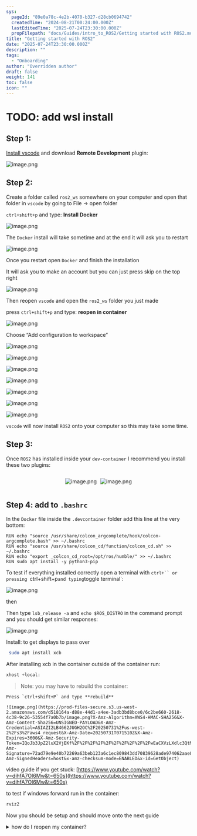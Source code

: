 ```yaml
---
sys:
  pageId: "89e0a78c-4e2b-4070-b327-d28cb0694742"
  createdTime: "2024-08-21T00:24:00.000Z"
  lastEditedTime: "2025-07-24T23:30:00.000Z"
  propFilepath: "docs/Guides/intro_to_ROS2/Getting started with ROS2.md"
title: "Getting started with ROS2"
date: "2025-07-24T23:30:00.000Z"
description: ""
tags:
  - "Onboarding"
author: "Overridden author"
draft: false
weight: 141
toc: false
icon: ""
---
```


# TODO: add wsl install

## Step 1:

[Install vscode](https://code.visualstudio.com/download) and download **Remote Development** plugin:

![image.png](https://prod-files-secure.s3.us-west-2.amazonaws.com/d518164a-d88e-44d1-a4ee-3adb3bd8bce0/efb52993-1881-4a40-b95e-6f020334f022/image.png?X-Amz-Algorithm=AWS4-HMAC-SHA256&X-Amz-Content-Sha256=UNSIGNED-PAYLOAD&X-Amz-Credential=ASIAZI2LB466XPAEJ546%2F20250731%2Fus-west-2%2Fs3%2Faws4_request&X-Amz-Date=20250731T071506Z&X-Amz-Expires=3600&X-Amz-Security-Token=IQoJb3JpZ2luX2VjEKf%2F%2F%2F%2F%2F%2F%2F%2F%2F%2FwEaCXVzLXdlc3QtMiJIMEYCIQD4PLEiDFF7V0Tsuj2Cr1R1YFMLTPWV9pNWLjTT59AdvwIhANCUDJqvM2301IzbXSlfPw4pQuWli8w2%2B%2F9PFOjzLNrJKogECND%2F%2F%2F%2F%2F%2F%2F%2F%2F%2FwEQABoMNjM3NDIzMTgzODA1IgyFnUAOq4SjjZfnINQq3AMobMPUR0Q5yxnRPTG5UM423HjZxF0tkGx35WEDfvLhVKIPdJeTjqnL0wH%2FU0%2F3%2FMQyGIKOnrnt%2BGs9YL4ZnawS8XCnZLroEKJjn%2Bf1yBHc%2FiPqtOrRITVBHT5gjBdLAjKDUOUAdlr4xk8GTzCRjPXt9KawIR%2BGQxikAkakKKS6aM2oWMlfv40ILD1ARqEjwVPo7Wo7nwwIrxq5mbcf3c6CKfb%2BBnKrjyZ4UfD6%2B2Xg0X4ici96gcTB6y5sZbaRf98ra%2FvBa%2Fh%2BHqxPnOY4twTj6dNFkKpffsBKaKtzxZQlL2FsS6t%2BA4DqNrYz4Sxa7feW1qRfD5OuVdWyEkUzgrqT8AB1hwm6jTZl7myjZAPCFxN4oPDdsCJhHWbi%2B%2FQEQBLKbzUuwp2gnO5h%2FszcA3fGCA5YhlB9qxUhT%2FCpy3vaK4ZXtZFZwYWf4fntmYepIqdxeo4V1%2BsTsFmfLgCxmNxDa2W40UVVuwmGrvZYLEb5%2F25UwMIUF6O4kbNg82y0fRNqzLXg1%2BHFJsc0i%2B2Dv3uARxiiXLQRS0lVsSXPPrK8a17nF3fm7YRD3aGxrve37ra2l0XiLaOkU6Z7vBt7NQl%2Bgi9iDWH%2BXas6htViuliffYgrzkba%2B7xjSFGP%2BDCimazEBjqkAZxW4riywdso7tr37mZDFDdB5Mg2tGxGV%2FE9CDVn4NAt0tPhaLC3ostpu7MLVt4P6QM3F5JnKWIY1QpCJGkt%2FguRYFRSwhKn6A6wRfZz%2F4mtTeqZ1F7L0ROYTdkPudRDfVCJwtrgSgXEN2s7hmEcFpTH5BWC6X1bkVpFy%2FqJaa7wC2NHC1yq8vJUS0C5SIxOxhYg1oVBlN82V2nM0qD8JU%2FeFpO1&X-Amz-Signature=eec52e1b6fa6dc144c9d22a37af2ce9353e2fb1df89bde8299fa9b1531daf042&X-Amz-SignedHeaders=host&x-amz-checksum-mode=ENABLED&x-id=GetObject)

## Step 2:

Create a folder called `ros2_ws` somewhere on your computer and open that folder in `vscode` by going to File → open folder 

`ctrl+shift+p` and type: **Install Docker**

![image.png](https://prod-files-secure.s3.us-west-2.amazonaws.com/d518164a-d88e-44d1-a4ee-3adb3bd8bce0/2269dc0e-1cd5-47ff-bceb-c04ad9b2eab0/image.png?X-Amz-Algorithm=AWS4-HMAC-SHA256&X-Amz-Content-Sha256=UNSIGNED-PAYLOAD&X-Amz-Credential=ASIAZI2LB466XPAEJ546%2F20250731%2Fus-west-2%2Fs3%2Faws4_request&X-Amz-Date=20250731T071506Z&X-Amz-Expires=3600&X-Amz-Security-Token=IQoJb3JpZ2luX2VjEKf%2F%2F%2F%2F%2F%2F%2F%2F%2F%2FwEaCXVzLXdlc3QtMiJIMEYCIQD4PLEiDFF7V0Tsuj2Cr1R1YFMLTPWV9pNWLjTT59AdvwIhANCUDJqvM2301IzbXSlfPw4pQuWli8w2%2B%2F9PFOjzLNrJKogECND%2F%2F%2F%2F%2F%2F%2F%2F%2F%2FwEQABoMNjM3NDIzMTgzODA1IgyFnUAOq4SjjZfnINQq3AMobMPUR0Q5yxnRPTG5UM423HjZxF0tkGx35WEDfvLhVKIPdJeTjqnL0wH%2FU0%2F3%2FMQyGIKOnrnt%2BGs9YL4ZnawS8XCnZLroEKJjn%2Bf1yBHc%2FiPqtOrRITVBHT5gjBdLAjKDUOUAdlr4xk8GTzCRjPXt9KawIR%2BGQxikAkakKKS6aM2oWMlfv40ILD1ARqEjwVPo7Wo7nwwIrxq5mbcf3c6CKfb%2BBnKrjyZ4UfD6%2B2Xg0X4ici96gcTB6y5sZbaRf98ra%2FvBa%2Fh%2BHqxPnOY4twTj6dNFkKpffsBKaKtzxZQlL2FsS6t%2BA4DqNrYz4Sxa7feW1qRfD5OuVdWyEkUzgrqT8AB1hwm6jTZl7myjZAPCFxN4oPDdsCJhHWbi%2B%2FQEQBLKbzUuwp2gnO5h%2FszcA3fGCA5YhlB9qxUhT%2FCpy3vaK4ZXtZFZwYWf4fntmYepIqdxeo4V1%2BsTsFmfLgCxmNxDa2W40UVVuwmGrvZYLEb5%2F25UwMIUF6O4kbNg82y0fRNqzLXg1%2BHFJsc0i%2B2Dv3uARxiiXLQRS0lVsSXPPrK8a17nF3fm7YRD3aGxrve37ra2l0XiLaOkU6Z7vBt7NQl%2Bgi9iDWH%2BXas6htViuliffYgrzkba%2B7xjSFGP%2BDCimazEBjqkAZxW4riywdso7tr37mZDFDdB5Mg2tGxGV%2FE9CDVn4NAt0tPhaLC3ostpu7MLVt4P6QM3F5JnKWIY1QpCJGkt%2FguRYFRSwhKn6A6wRfZz%2F4mtTeqZ1F7L0ROYTdkPudRDfVCJwtrgSgXEN2s7hmEcFpTH5BWC6X1bkVpFy%2FqJaa7wC2NHC1yq8vJUS0C5SIxOxhYg1oVBlN82V2nM0qD8JU%2FeFpO1&X-Amz-Signature=0d50c36f2313e1ffdc48d870d1736a15b71110f57e05ea12c194862f2d40ad2c&X-Amz-SignedHeaders=host&x-amz-checksum-mode=ENABLED&x-id=GetObject)

The `Docker` install will take sometime and at the end it will ask you to restart

![image.png](https://prod-files-secure.s3.us-west-2.amazonaws.com/d518164a-d88e-44d1-a4ee-3adb3bd8bce0/ed233f78-be33-4b1f-b89c-9c346c0e961e/image.png?X-Amz-Algorithm=AWS4-HMAC-SHA256&X-Amz-Content-Sha256=UNSIGNED-PAYLOAD&X-Amz-Credential=ASIAZI2LB466XPAEJ546%2F20250731%2Fus-west-2%2Fs3%2Faws4_request&X-Amz-Date=20250731T071506Z&X-Amz-Expires=3600&X-Amz-Security-Token=IQoJb3JpZ2luX2VjEKf%2F%2F%2F%2F%2F%2F%2F%2F%2F%2FwEaCXVzLXdlc3QtMiJIMEYCIQD4PLEiDFF7V0Tsuj2Cr1R1YFMLTPWV9pNWLjTT59AdvwIhANCUDJqvM2301IzbXSlfPw4pQuWli8w2%2B%2F9PFOjzLNrJKogECND%2F%2F%2F%2F%2F%2F%2F%2F%2F%2FwEQABoMNjM3NDIzMTgzODA1IgyFnUAOq4SjjZfnINQq3AMobMPUR0Q5yxnRPTG5UM423HjZxF0tkGx35WEDfvLhVKIPdJeTjqnL0wH%2FU0%2F3%2FMQyGIKOnrnt%2BGs9YL4ZnawS8XCnZLroEKJjn%2Bf1yBHc%2FiPqtOrRITVBHT5gjBdLAjKDUOUAdlr4xk8GTzCRjPXt9KawIR%2BGQxikAkakKKS6aM2oWMlfv40ILD1ARqEjwVPo7Wo7nwwIrxq5mbcf3c6CKfb%2BBnKrjyZ4UfD6%2B2Xg0X4ici96gcTB6y5sZbaRf98ra%2FvBa%2Fh%2BHqxPnOY4twTj6dNFkKpffsBKaKtzxZQlL2FsS6t%2BA4DqNrYz4Sxa7feW1qRfD5OuVdWyEkUzgrqT8AB1hwm6jTZl7myjZAPCFxN4oPDdsCJhHWbi%2B%2FQEQBLKbzUuwp2gnO5h%2FszcA3fGCA5YhlB9qxUhT%2FCpy3vaK4ZXtZFZwYWf4fntmYepIqdxeo4V1%2BsTsFmfLgCxmNxDa2W40UVVuwmGrvZYLEb5%2F25UwMIUF6O4kbNg82y0fRNqzLXg1%2BHFJsc0i%2B2Dv3uARxiiXLQRS0lVsSXPPrK8a17nF3fm7YRD3aGxrve37ra2l0XiLaOkU6Z7vBt7NQl%2Bgi9iDWH%2BXas6htViuliffYgrzkba%2B7xjSFGP%2BDCimazEBjqkAZxW4riywdso7tr37mZDFDdB5Mg2tGxGV%2FE9CDVn4NAt0tPhaLC3ostpu7MLVt4P6QM3F5JnKWIY1QpCJGkt%2FguRYFRSwhKn6A6wRfZz%2F4mtTeqZ1F7L0ROYTdkPudRDfVCJwtrgSgXEN2s7hmEcFpTH5BWC6X1bkVpFy%2FqJaa7wC2NHC1yq8vJUS0C5SIxOxhYg1oVBlN82V2nM0qD8JU%2FeFpO1&X-Amz-Signature=fda4a8514f5d48c302797f1736116fd3361dd9e19431926c1ce31222f2bb8072&X-Amz-SignedHeaders=host&x-amz-checksum-mode=ENABLED&x-id=GetObject)

Once you restart open `Docker` and finish the installation

It will ask you to make an account but you can just press skip on the top right

![image.png](https://prod-files-secure.s3.us-west-2.amazonaws.com/d518164a-d88e-44d1-a4ee-3adb3bd8bce0/21010ad9-1659-4fd9-9f59-9932a09b2a3d/image.png?X-Amz-Algorithm=AWS4-HMAC-SHA256&X-Amz-Content-Sha256=UNSIGNED-PAYLOAD&X-Amz-Credential=ASIAZI2LB466XPAEJ546%2F20250731%2Fus-west-2%2Fs3%2Faws4_request&X-Amz-Date=20250731T071506Z&X-Amz-Expires=3600&X-Amz-Security-Token=IQoJb3JpZ2luX2VjEKf%2F%2F%2F%2F%2F%2F%2F%2F%2F%2FwEaCXVzLXdlc3QtMiJIMEYCIQD4PLEiDFF7V0Tsuj2Cr1R1YFMLTPWV9pNWLjTT59AdvwIhANCUDJqvM2301IzbXSlfPw4pQuWli8w2%2B%2F9PFOjzLNrJKogECND%2F%2F%2F%2F%2F%2F%2F%2F%2F%2FwEQABoMNjM3NDIzMTgzODA1IgyFnUAOq4SjjZfnINQq3AMobMPUR0Q5yxnRPTG5UM423HjZxF0tkGx35WEDfvLhVKIPdJeTjqnL0wH%2FU0%2F3%2FMQyGIKOnrnt%2BGs9YL4ZnawS8XCnZLroEKJjn%2Bf1yBHc%2FiPqtOrRITVBHT5gjBdLAjKDUOUAdlr4xk8GTzCRjPXt9KawIR%2BGQxikAkakKKS6aM2oWMlfv40ILD1ARqEjwVPo7Wo7nwwIrxq5mbcf3c6CKfb%2BBnKrjyZ4UfD6%2B2Xg0X4ici96gcTB6y5sZbaRf98ra%2FvBa%2Fh%2BHqxPnOY4twTj6dNFkKpffsBKaKtzxZQlL2FsS6t%2BA4DqNrYz4Sxa7feW1qRfD5OuVdWyEkUzgrqT8AB1hwm6jTZl7myjZAPCFxN4oPDdsCJhHWbi%2B%2FQEQBLKbzUuwp2gnO5h%2FszcA3fGCA5YhlB9qxUhT%2FCpy3vaK4ZXtZFZwYWf4fntmYepIqdxeo4V1%2BsTsFmfLgCxmNxDa2W40UVVuwmGrvZYLEb5%2F25UwMIUF6O4kbNg82y0fRNqzLXg1%2BHFJsc0i%2B2Dv3uARxiiXLQRS0lVsSXPPrK8a17nF3fm7YRD3aGxrve37ra2l0XiLaOkU6Z7vBt7NQl%2Bgi9iDWH%2BXas6htViuliffYgrzkba%2B7xjSFGP%2BDCimazEBjqkAZxW4riywdso7tr37mZDFDdB5Mg2tGxGV%2FE9CDVn4NAt0tPhaLC3ostpu7MLVt4P6QM3F5JnKWIY1QpCJGkt%2FguRYFRSwhKn6A6wRfZz%2F4mtTeqZ1F7L0ROYTdkPudRDfVCJwtrgSgXEN2s7hmEcFpTH5BWC6X1bkVpFy%2FqJaa7wC2NHC1yq8vJUS0C5SIxOxhYg1oVBlN82V2nM0qD8JU%2FeFpO1&X-Amz-Signature=f79533b3f7702a26e165dc61479234a0c6a88455a8414f249cc74f40a82678eb&X-Amz-SignedHeaders=host&x-amz-checksum-mode=ENABLED&x-id=GetObject)

Then reopen `vscode` and open the `ros2_ws` folder you just made

press `ctrl+shift+p` and type: **reopen in container**

![image.png](https://prod-files-secure.s3.us-west-2.amazonaws.com/d518164a-d88e-44d1-a4ee-3adb3bd8bce0/4e93b8c2-41ad-488c-8095-c74205196118/image.png?X-Amz-Algorithm=AWS4-HMAC-SHA256&X-Amz-Content-Sha256=UNSIGNED-PAYLOAD&X-Amz-Credential=ASIAZI2LB466XPAEJ546%2F20250731%2Fus-west-2%2Fs3%2Faws4_request&X-Amz-Date=20250731T071506Z&X-Amz-Expires=3600&X-Amz-Security-Token=IQoJb3JpZ2luX2VjEKf%2F%2F%2F%2F%2F%2F%2F%2F%2F%2FwEaCXVzLXdlc3QtMiJIMEYCIQD4PLEiDFF7V0Tsuj2Cr1R1YFMLTPWV9pNWLjTT59AdvwIhANCUDJqvM2301IzbXSlfPw4pQuWli8w2%2B%2F9PFOjzLNrJKogECND%2F%2F%2F%2F%2F%2F%2F%2F%2F%2FwEQABoMNjM3NDIzMTgzODA1IgyFnUAOq4SjjZfnINQq3AMobMPUR0Q5yxnRPTG5UM423HjZxF0tkGx35WEDfvLhVKIPdJeTjqnL0wH%2FU0%2F3%2FMQyGIKOnrnt%2BGs9YL4ZnawS8XCnZLroEKJjn%2Bf1yBHc%2FiPqtOrRITVBHT5gjBdLAjKDUOUAdlr4xk8GTzCRjPXt9KawIR%2BGQxikAkakKKS6aM2oWMlfv40ILD1ARqEjwVPo7Wo7nwwIrxq5mbcf3c6CKfb%2BBnKrjyZ4UfD6%2B2Xg0X4ici96gcTB6y5sZbaRf98ra%2FvBa%2Fh%2BHqxPnOY4twTj6dNFkKpffsBKaKtzxZQlL2FsS6t%2BA4DqNrYz4Sxa7feW1qRfD5OuVdWyEkUzgrqT8AB1hwm6jTZl7myjZAPCFxN4oPDdsCJhHWbi%2B%2FQEQBLKbzUuwp2gnO5h%2FszcA3fGCA5YhlB9qxUhT%2FCpy3vaK4ZXtZFZwYWf4fntmYepIqdxeo4V1%2BsTsFmfLgCxmNxDa2W40UVVuwmGrvZYLEb5%2F25UwMIUF6O4kbNg82y0fRNqzLXg1%2BHFJsc0i%2B2Dv3uARxiiXLQRS0lVsSXPPrK8a17nF3fm7YRD3aGxrve37ra2l0XiLaOkU6Z7vBt7NQl%2Bgi9iDWH%2BXas6htViuliffYgrzkba%2B7xjSFGP%2BDCimazEBjqkAZxW4riywdso7tr37mZDFDdB5Mg2tGxGV%2FE9CDVn4NAt0tPhaLC3ostpu7MLVt4P6QM3F5JnKWIY1QpCJGkt%2FguRYFRSwhKn6A6wRfZz%2F4mtTeqZ1F7L0ROYTdkPudRDfVCJwtrgSgXEN2s7hmEcFpTH5BWC6X1bkVpFy%2FqJaa7wC2NHC1yq8vJUS0C5SIxOxhYg1oVBlN82V2nM0qD8JU%2FeFpO1&X-Amz-Signature=9bab3524fb78989d802da88e3e0da5541f732846fab6a6ab78dc3a7ec0ce086f&X-Amz-SignedHeaders=host&x-amz-checksum-mode=ENABLED&x-id=GetObject)

Choose “Add configuration to workspace”

![image.png](https://prod-files-secure.s3.us-west-2.amazonaws.com/d518164a-d88e-44d1-a4ee-3adb3bd8bce0/9560b282-5060-4989-ba37-97e7b2c22476/image.png?X-Amz-Algorithm=AWS4-HMAC-SHA256&X-Amz-Content-Sha256=UNSIGNED-PAYLOAD&X-Amz-Credential=ASIAZI2LB466XPAEJ546%2F20250731%2Fus-west-2%2Fs3%2Faws4_request&X-Amz-Date=20250731T071506Z&X-Amz-Expires=3600&X-Amz-Security-Token=IQoJb3JpZ2luX2VjEKf%2F%2F%2F%2F%2F%2F%2F%2F%2F%2FwEaCXVzLXdlc3QtMiJIMEYCIQD4PLEiDFF7V0Tsuj2Cr1R1YFMLTPWV9pNWLjTT59AdvwIhANCUDJqvM2301IzbXSlfPw4pQuWli8w2%2B%2F9PFOjzLNrJKogECND%2F%2F%2F%2F%2F%2F%2F%2F%2F%2FwEQABoMNjM3NDIzMTgzODA1IgyFnUAOq4SjjZfnINQq3AMobMPUR0Q5yxnRPTG5UM423HjZxF0tkGx35WEDfvLhVKIPdJeTjqnL0wH%2FU0%2F3%2FMQyGIKOnrnt%2BGs9YL4ZnawS8XCnZLroEKJjn%2Bf1yBHc%2FiPqtOrRITVBHT5gjBdLAjKDUOUAdlr4xk8GTzCRjPXt9KawIR%2BGQxikAkakKKS6aM2oWMlfv40ILD1ARqEjwVPo7Wo7nwwIrxq5mbcf3c6CKfb%2BBnKrjyZ4UfD6%2B2Xg0X4ici96gcTB6y5sZbaRf98ra%2FvBa%2Fh%2BHqxPnOY4twTj6dNFkKpffsBKaKtzxZQlL2FsS6t%2BA4DqNrYz4Sxa7feW1qRfD5OuVdWyEkUzgrqT8AB1hwm6jTZl7myjZAPCFxN4oPDdsCJhHWbi%2B%2FQEQBLKbzUuwp2gnO5h%2FszcA3fGCA5YhlB9qxUhT%2FCpy3vaK4ZXtZFZwYWf4fntmYepIqdxeo4V1%2BsTsFmfLgCxmNxDa2W40UVVuwmGrvZYLEb5%2F25UwMIUF6O4kbNg82y0fRNqzLXg1%2BHFJsc0i%2B2Dv3uARxiiXLQRS0lVsSXPPrK8a17nF3fm7YRD3aGxrve37ra2l0XiLaOkU6Z7vBt7NQl%2Bgi9iDWH%2BXas6htViuliffYgrzkba%2B7xjSFGP%2BDCimazEBjqkAZxW4riywdso7tr37mZDFDdB5Mg2tGxGV%2FE9CDVn4NAt0tPhaLC3ostpu7MLVt4P6QM3F5JnKWIY1QpCJGkt%2FguRYFRSwhKn6A6wRfZz%2F4mtTeqZ1F7L0ROYTdkPudRDfVCJwtrgSgXEN2s7hmEcFpTH5BWC6X1bkVpFy%2FqJaa7wC2NHC1yq8vJUS0C5SIxOxhYg1oVBlN82V2nM0qD8JU%2FeFpO1&X-Amz-Signature=330d5df6f519bf86a254595d2ed68d1d5ce4d6db79eeb053de95c90b3a5b1746&X-Amz-SignedHeaders=host&x-amz-checksum-mode=ENABLED&x-id=GetObject)

![image.png](https://prod-files-secure.s3.us-west-2.amazonaws.com/d518164a-d88e-44d1-a4ee-3adb3bd8bce0/2ee63f81-886b-48e8-a553-dc6e5eac99e4/image.png?X-Amz-Algorithm=AWS4-HMAC-SHA256&X-Amz-Content-Sha256=UNSIGNED-PAYLOAD&X-Amz-Credential=ASIAZI2LB466XPAEJ546%2F20250731%2Fus-west-2%2Fs3%2Faws4_request&X-Amz-Date=20250731T071506Z&X-Amz-Expires=3600&X-Amz-Security-Token=IQoJb3JpZ2luX2VjEKf%2F%2F%2F%2F%2F%2F%2F%2F%2F%2FwEaCXVzLXdlc3QtMiJIMEYCIQD4PLEiDFF7V0Tsuj2Cr1R1YFMLTPWV9pNWLjTT59AdvwIhANCUDJqvM2301IzbXSlfPw4pQuWli8w2%2B%2F9PFOjzLNrJKogECND%2F%2F%2F%2F%2F%2F%2F%2F%2F%2FwEQABoMNjM3NDIzMTgzODA1IgyFnUAOq4SjjZfnINQq3AMobMPUR0Q5yxnRPTG5UM423HjZxF0tkGx35WEDfvLhVKIPdJeTjqnL0wH%2FU0%2F3%2FMQyGIKOnrnt%2BGs9YL4ZnawS8XCnZLroEKJjn%2Bf1yBHc%2FiPqtOrRITVBHT5gjBdLAjKDUOUAdlr4xk8GTzCRjPXt9KawIR%2BGQxikAkakKKS6aM2oWMlfv40ILD1ARqEjwVPo7Wo7nwwIrxq5mbcf3c6CKfb%2BBnKrjyZ4UfD6%2B2Xg0X4ici96gcTB6y5sZbaRf98ra%2FvBa%2Fh%2BHqxPnOY4twTj6dNFkKpffsBKaKtzxZQlL2FsS6t%2BA4DqNrYz4Sxa7feW1qRfD5OuVdWyEkUzgrqT8AB1hwm6jTZl7myjZAPCFxN4oPDdsCJhHWbi%2B%2FQEQBLKbzUuwp2gnO5h%2FszcA3fGCA5YhlB9qxUhT%2FCpy3vaK4ZXtZFZwYWf4fntmYepIqdxeo4V1%2BsTsFmfLgCxmNxDa2W40UVVuwmGrvZYLEb5%2F25UwMIUF6O4kbNg82y0fRNqzLXg1%2BHFJsc0i%2B2Dv3uARxiiXLQRS0lVsSXPPrK8a17nF3fm7YRD3aGxrve37ra2l0XiLaOkU6Z7vBt7NQl%2Bgi9iDWH%2BXas6htViuliffYgrzkba%2B7xjSFGP%2BDCimazEBjqkAZxW4riywdso7tr37mZDFDdB5Mg2tGxGV%2FE9CDVn4NAt0tPhaLC3ostpu7MLVt4P6QM3F5JnKWIY1QpCJGkt%2FguRYFRSwhKn6A6wRfZz%2F4mtTeqZ1F7L0ROYTdkPudRDfVCJwtrgSgXEN2s7hmEcFpTH5BWC6X1bkVpFy%2FqJaa7wC2NHC1yq8vJUS0C5SIxOxhYg1oVBlN82V2nM0qD8JU%2FeFpO1&X-Amz-Signature=da9a635f16d7eece37714a4e30355d681ff4a7f30c28871d7e949cc1d8e75981&X-Amz-SignedHeaders=host&x-amz-checksum-mode=ENABLED&x-id=GetObject)

![image.png](https://prod-files-secure.s3.us-west-2.amazonaws.com/d518164a-d88e-44d1-a4ee-3adb3bd8bce0/e0fd626c-c8b6-4b2c-95d1-fa4c26514504/image.png?X-Amz-Algorithm=AWS4-HMAC-SHA256&X-Amz-Content-Sha256=UNSIGNED-PAYLOAD&X-Amz-Credential=ASIAZI2LB466XPAEJ546%2F20250731%2Fus-west-2%2Fs3%2Faws4_request&X-Amz-Date=20250731T071506Z&X-Amz-Expires=3600&X-Amz-Security-Token=IQoJb3JpZ2luX2VjEKf%2F%2F%2F%2F%2F%2F%2F%2F%2F%2FwEaCXVzLXdlc3QtMiJIMEYCIQD4PLEiDFF7V0Tsuj2Cr1R1YFMLTPWV9pNWLjTT59AdvwIhANCUDJqvM2301IzbXSlfPw4pQuWli8w2%2B%2F9PFOjzLNrJKogECND%2F%2F%2F%2F%2F%2F%2F%2F%2F%2FwEQABoMNjM3NDIzMTgzODA1IgyFnUAOq4SjjZfnINQq3AMobMPUR0Q5yxnRPTG5UM423HjZxF0tkGx35WEDfvLhVKIPdJeTjqnL0wH%2FU0%2F3%2FMQyGIKOnrnt%2BGs9YL4ZnawS8XCnZLroEKJjn%2Bf1yBHc%2FiPqtOrRITVBHT5gjBdLAjKDUOUAdlr4xk8GTzCRjPXt9KawIR%2BGQxikAkakKKS6aM2oWMlfv40ILD1ARqEjwVPo7Wo7nwwIrxq5mbcf3c6CKfb%2BBnKrjyZ4UfD6%2B2Xg0X4ici96gcTB6y5sZbaRf98ra%2FvBa%2Fh%2BHqxPnOY4twTj6dNFkKpffsBKaKtzxZQlL2FsS6t%2BA4DqNrYz4Sxa7feW1qRfD5OuVdWyEkUzgrqT8AB1hwm6jTZl7myjZAPCFxN4oPDdsCJhHWbi%2B%2FQEQBLKbzUuwp2gnO5h%2FszcA3fGCA5YhlB9qxUhT%2FCpy3vaK4ZXtZFZwYWf4fntmYepIqdxeo4V1%2BsTsFmfLgCxmNxDa2W40UVVuwmGrvZYLEb5%2F25UwMIUF6O4kbNg82y0fRNqzLXg1%2BHFJsc0i%2B2Dv3uARxiiXLQRS0lVsSXPPrK8a17nF3fm7YRD3aGxrve37ra2l0XiLaOkU6Z7vBt7NQl%2Bgi9iDWH%2BXas6htViuliffYgrzkba%2B7xjSFGP%2BDCimazEBjqkAZxW4riywdso7tr37mZDFDdB5Mg2tGxGV%2FE9CDVn4NAt0tPhaLC3ostpu7MLVt4P6QM3F5JnKWIY1QpCJGkt%2FguRYFRSwhKn6A6wRfZz%2F4mtTeqZ1F7L0ROYTdkPudRDfVCJwtrgSgXEN2s7hmEcFpTH5BWC6X1bkVpFy%2FqJaa7wC2NHC1yq8vJUS0C5SIxOxhYg1oVBlN82V2nM0qD8JU%2FeFpO1&X-Amz-Signature=e49114963f66b1be7e085818c591352218c554c65312d93a0c25b9aa63df06e6&X-Amz-SignedHeaders=host&x-amz-checksum-mode=ENABLED&x-id=GetObject)

![image.png](https://prod-files-secure.s3.us-west-2.amazonaws.com/d518164a-d88e-44d1-a4ee-3adb3bd8bce0/a2e13f50-d2ab-4719-a4c2-7ced634bfc9d/image.png?X-Amz-Algorithm=AWS4-HMAC-SHA256&X-Amz-Content-Sha256=UNSIGNED-PAYLOAD&X-Amz-Credential=ASIAZI2LB466XPAEJ546%2F20250731%2Fus-west-2%2Fs3%2Faws4_request&X-Amz-Date=20250731T071506Z&X-Amz-Expires=3600&X-Amz-Security-Token=IQoJb3JpZ2luX2VjEKf%2F%2F%2F%2F%2F%2F%2F%2F%2F%2FwEaCXVzLXdlc3QtMiJIMEYCIQD4PLEiDFF7V0Tsuj2Cr1R1YFMLTPWV9pNWLjTT59AdvwIhANCUDJqvM2301IzbXSlfPw4pQuWli8w2%2B%2F9PFOjzLNrJKogECND%2F%2F%2F%2F%2F%2F%2F%2F%2F%2FwEQABoMNjM3NDIzMTgzODA1IgyFnUAOq4SjjZfnINQq3AMobMPUR0Q5yxnRPTG5UM423HjZxF0tkGx35WEDfvLhVKIPdJeTjqnL0wH%2FU0%2F3%2FMQyGIKOnrnt%2BGs9YL4ZnawS8XCnZLroEKJjn%2Bf1yBHc%2FiPqtOrRITVBHT5gjBdLAjKDUOUAdlr4xk8GTzCRjPXt9KawIR%2BGQxikAkakKKS6aM2oWMlfv40ILD1ARqEjwVPo7Wo7nwwIrxq5mbcf3c6CKfb%2BBnKrjyZ4UfD6%2B2Xg0X4ici96gcTB6y5sZbaRf98ra%2FvBa%2Fh%2BHqxPnOY4twTj6dNFkKpffsBKaKtzxZQlL2FsS6t%2BA4DqNrYz4Sxa7feW1qRfD5OuVdWyEkUzgrqT8AB1hwm6jTZl7myjZAPCFxN4oPDdsCJhHWbi%2B%2FQEQBLKbzUuwp2gnO5h%2FszcA3fGCA5YhlB9qxUhT%2FCpy3vaK4ZXtZFZwYWf4fntmYepIqdxeo4V1%2BsTsFmfLgCxmNxDa2W40UVVuwmGrvZYLEb5%2F25UwMIUF6O4kbNg82y0fRNqzLXg1%2BHFJsc0i%2B2Dv3uARxiiXLQRS0lVsSXPPrK8a17nF3fm7YRD3aGxrve37ra2l0XiLaOkU6Z7vBt7NQl%2Bgi9iDWH%2BXas6htViuliffYgrzkba%2B7xjSFGP%2BDCimazEBjqkAZxW4riywdso7tr37mZDFDdB5Mg2tGxGV%2FE9CDVn4NAt0tPhaLC3ostpu7MLVt4P6QM3F5JnKWIY1QpCJGkt%2FguRYFRSwhKn6A6wRfZz%2F4mtTeqZ1F7L0ROYTdkPudRDfVCJwtrgSgXEN2s7hmEcFpTH5BWC6X1bkVpFy%2FqJaa7wC2NHC1yq8vJUS0C5SIxOxhYg1oVBlN82V2nM0qD8JU%2FeFpO1&X-Amz-Signature=478ba9dd0900278833de0945407bea05edffc0c6fa8d8062672dc96571071a5c&X-Amz-SignedHeaders=host&x-amz-checksum-mode=ENABLED&x-id=GetObject)

![image.png](https://prod-files-secure.s3.us-west-2.amazonaws.com/d518164a-d88e-44d1-a4ee-3adb3bd8bce0/6cc478ad-aaba-4bf7-9fcc-403277ab896c/image.png?X-Amz-Algorithm=AWS4-HMAC-SHA256&X-Amz-Content-Sha256=UNSIGNED-PAYLOAD&X-Amz-Credential=ASIAZI2LB466XPAEJ546%2F20250731%2Fus-west-2%2Fs3%2Faws4_request&X-Amz-Date=20250731T071506Z&X-Amz-Expires=3600&X-Amz-Security-Token=IQoJb3JpZ2luX2VjEKf%2F%2F%2F%2F%2F%2F%2F%2F%2F%2FwEaCXVzLXdlc3QtMiJIMEYCIQD4PLEiDFF7V0Tsuj2Cr1R1YFMLTPWV9pNWLjTT59AdvwIhANCUDJqvM2301IzbXSlfPw4pQuWli8w2%2B%2F9PFOjzLNrJKogECND%2F%2F%2F%2F%2F%2F%2F%2F%2F%2FwEQABoMNjM3NDIzMTgzODA1IgyFnUAOq4SjjZfnINQq3AMobMPUR0Q5yxnRPTG5UM423HjZxF0tkGx35WEDfvLhVKIPdJeTjqnL0wH%2FU0%2F3%2FMQyGIKOnrnt%2BGs9YL4ZnawS8XCnZLroEKJjn%2Bf1yBHc%2FiPqtOrRITVBHT5gjBdLAjKDUOUAdlr4xk8GTzCRjPXt9KawIR%2BGQxikAkakKKS6aM2oWMlfv40ILD1ARqEjwVPo7Wo7nwwIrxq5mbcf3c6CKfb%2BBnKrjyZ4UfD6%2B2Xg0X4ici96gcTB6y5sZbaRf98ra%2FvBa%2Fh%2BHqxPnOY4twTj6dNFkKpffsBKaKtzxZQlL2FsS6t%2BA4DqNrYz4Sxa7feW1qRfD5OuVdWyEkUzgrqT8AB1hwm6jTZl7myjZAPCFxN4oPDdsCJhHWbi%2B%2FQEQBLKbzUuwp2gnO5h%2FszcA3fGCA5YhlB9qxUhT%2FCpy3vaK4ZXtZFZwYWf4fntmYepIqdxeo4V1%2BsTsFmfLgCxmNxDa2W40UVVuwmGrvZYLEb5%2F25UwMIUF6O4kbNg82y0fRNqzLXg1%2BHFJsc0i%2B2Dv3uARxiiXLQRS0lVsSXPPrK8a17nF3fm7YRD3aGxrve37ra2l0XiLaOkU6Z7vBt7NQl%2Bgi9iDWH%2BXas6htViuliffYgrzkba%2B7xjSFGP%2BDCimazEBjqkAZxW4riywdso7tr37mZDFDdB5Mg2tGxGV%2FE9CDVn4NAt0tPhaLC3ostpu7MLVt4P6QM3F5JnKWIY1QpCJGkt%2FguRYFRSwhKn6A6wRfZz%2F4mtTeqZ1F7L0ROYTdkPudRDfVCJwtrgSgXEN2s7hmEcFpTH5BWC6X1bkVpFy%2FqJaa7wC2NHC1yq8vJUS0C5SIxOxhYg1oVBlN82V2nM0qD8JU%2FeFpO1&X-Amz-Signature=7c1ecefd8a3c393d96f18d067af7edacb46e75738be74bf7ce1b031818c09115&X-Amz-SignedHeaders=host&x-amz-checksum-mode=ENABLED&x-id=GetObject)

![image.png](https://prod-files-secure.s3.us-west-2.amazonaws.com/d518164a-d88e-44d1-a4ee-3adb3bd8bce0/53255b28-f75e-430f-b9e3-c0ac8577e42b/image.png?X-Amz-Algorithm=AWS4-HMAC-SHA256&X-Amz-Content-Sha256=UNSIGNED-PAYLOAD&X-Amz-Credential=ASIAZI2LB466XPAEJ546%2F20250731%2Fus-west-2%2Fs3%2Faws4_request&X-Amz-Date=20250731T071506Z&X-Amz-Expires=3600&X-Amz-Security-Token=IQoJb3JpZ2luX2VjEKf%2F%2F%2F%2F%2F%2F%2F%2F%2F%2FwEaCXVzLXdlc3QtMiJIMEYCIQD4PLEiDFF7V0Tsuj2Cr1R1YFMLTPWV9pNWLjTT59AdvwIhANCUDJqvM2301IzbXSlfPw4pQuWli8w2%2B%2F9PFOjzLNrJKogECND%2F%2F%2F%2F%2F%2F%2F%2F%2F%2FwEQABoMNjM3NDIzMTgzODA1IgyFnUAOq4SjjZfnINQq3AMobMPUR0Q5yxnRPTG5UM423HjZxF0tkGx35WEDfvLhVKIPdJeTjqnL0wH%2FU0%2F3%2FMQyGIKOnrnt%2BGs9YL4ZnawS8XCnZLroEKJjn%2Bf1yBHc%2FiPqtOrRITVBHT5gjBdLAjKDUOUAdlr4xk8GTzCRjPXt9KawIR%2BGQxikAkakKKS6aM2oWMlfv40ILD1ARqEjwVPo7Wo7nwwIrxq5mbcf3c6CKfb%2BBnKrjyZ4UfD6%2B2Xg0X4ici96gcTB6y5sZbaRf98ra%2FvBa%2Fh%2BHqxPnOY4twTj6dNFkKpffsBKaKtzxZQlL2FsS6t%2BA4DqNrYz4Sxa7feW1qRfD5OuVdWyEkUzgrqT8AB1hwm6jTZl7myjZAPCFxN4oPDdsCJhHWbi%2B%2FQEQBLKbzUuwp2gnO5h%2FszcA3fGCA5YhlB9qxUhT%2FCpy3vaK4ZXtZFZwYWf4fntmYepIqdxeo4V1%2BsTsFmfLgCxmNxDa2W40UVVuwmGrvZYLEb5%2F25UwMIUF6O4kbNg82y0fRNqzLXg1%2BHFJsc0i%2B2Dv3uARxiiXLQRS0lVsSXPPrK8a17nF3fm7YRD3aGxrve37ra2l0XiLaOkU6Z7vBt7NQl%2Bgi9iDWH%2BXas6htViuliffYgrzkba%2B7xjSFGP%2BDCimazEBjqkAZxW4riywdso7tr37mZDFDdB5Mg2tGxGV%2FE9CDVn4NAt0tPhaLC3ostpu7MLVt4P6QM3F5JnKWIY1QpCJGkt%2FguRYFRSwhKn6A6wRfZz%2F4mtTeqZ1F7L0ROYTdkPudRDfVCJwtrgSgXEN2s7hmEcFpTH5BWC6X1bkVpFy%2FqJaa7wC2NHC1yq8vJUS0C5SIxOxhYg1oVBlN82V2nM0qD8JU%2FeFpO1&X-Amz-Signature=759d55aaf3873001d2dd097b282f7315603d384a9da20205d85402da8ff1c657&X-Amz-SignedHeaders=host&x-amz-checksum-mode=ENABLED&x-id=GetObject)

![image.png](https://prod-files-secure.s3.us-west-2.amazonaws.com/d518164a-d88e-44d1-a4ee-3adb3bd8bce0/7c562767-5af9-4ffb-97d1-327bcdf4ee00/image.png?X-Amz-Algorithm=AWS4-HMAC-SHA256&X-Amz-Content-Sha256=UNSIGNED-PAYLOAD&X-Amz-Credential=ASIAZI2LB466XPAEJ546%2F20250731%2Fus-west-2%2Fs3%2Faws4_request&X-Amz-Date=20250731T071506Z&X-Amz-Expires=3600&X-Amz-Security-Token=IQoJb3JpZ2luX2VjEKf%2F%2F%2F%2F%2F%2F%2F%2F%2F%2FwEaCXVzLXdlc3QtMiJIMEYCIQD4PLEiDFF7V0Tsuj2Cr1R1YFMLTPWV9pNWLjTT59AdvwIhANCUDJqvM2301IzbXSlfPw4pQuWli8w2%2B%2F9PFOjzLNrJKogECND%2F%2F%2F%2F%2F%2F%2F%2F%2F%2FwEQABoMNjM3NDIzMTgzODA1IgyFnUAOq4SjjZfnINQq3AMobMPUR0Q5yxnRPTG5UM423HjZxF0tkGx35WEDfvLhVKIPdJeTjqnL0wH%2FU0%2F3%2FMQyGIKOnrnt%2BGs9YL4ZnawS8XCnZLroEKJjn%2Bf1yBHc%2FiPqtOrRITVBHT5gjBdLAjKDUOUAdlr4xk8GTzCRjPXt9KawIR%2BGQxikAkakKKS6aM2oWMlfv40ILD1ARqEjwVPo7Wo7nwwIrxq5mbcf3c6CKfb%2BBnKrjyZ4UfD6%2B2Xg0X4ici96gcTB6y5sZbaRf98ra%2FvBa%2Fh%2BHqxPnOY4twTj6dNFkKpffsBKaKtzxZQlL2FsS6t%2BA4DqNrYz4Sxa7feW1qRfD5OuVdWyEkUzgrqT8AB1hwm6jTZl7myjZAPCFxN4oPDdsCJhHWbi%2B%2FQEQBLKbzUuwp2gnO5h%2FszcA3fGCA5YhlB9qxUhT%2FCpy3vaK4ZXtZFZwYWf4fntmYepIqdxeo4V1%2BsTsFmfLgCxmNxDa2W40UVVuwmGrvZYLEb5%2F25UwMIUF6O4kbNg82y0fRNqzLXg1%2BHFJsc0i%2B2Dv3uARxiiXLQRS0lVsSXPPrK8a17nF3fm7YRD3aGxrve37ra2l0XiLaOkU6Z7vBt7NQl%2Bgi9iDWH%2BXas6htViuliffYgrzkba%2B7xjSFGP%2BDCimazEBjqkAZxW4riywdso7tr37mZDFDdB5Mg2tGxGV%2FE9CDVn4NAt0tPhaLC3ostpu7MLVt4P6QM3F5JnKWIY1QpCJGkt%2FguRYFRSwhKn6A6wRfZz%2F4mtTeqZ1F7L0ROYTdkPudRDfVCJwtrgSgXEN2s7hmEcFpTH5BWC6X1bkVpFy%2FqJaa7wC2NHC1yq8vJUS0C5SIxOxhYg1oVBlN82V2nM0qD8JU%2FeFpO1&X-Amz-Signature=74871c0fc5bfb3336e29dcd4537613d3381b92b3f9d3ab719c33ad192e7982f0&X-Amz-SignedHeaders=host&x-amz-checksum-mode=ENABLED&x-id=GetObject)

`vscode` will now install `ROS2` onto your computer so this may take some time.

## Step 3:

Once `ROS2` has installed inside your `dev-container` I recommend you install these two plugins:

<div style="display: flex;flex-direction: row; column-gap:10px; max-width: 630px;justify-content: center;">
<div>

![image.png](https://prod-files-secure.s3.us-west-2.amazonaws.com/d518164a-d88e-44d1-a4ee-3adb3bd8bce0/3fc3d550-5a54-4ba1-ba6b-faa01cdb7369/image.png?X-Amz-Algorithm=AWS4-HMAC-SHA256&X-Amz-Content-Sha256=UNSIGNED-PAYLOAD&X-Amz-Credential=ASIAZI2LB466YSLOR3PF%2F20250731%2Fus-west-2%2Fs3%2Faws4_request&X-Amz-Date=20250731T071510Z&X-Amz-Expires=3600&X-Amz-Security-Token=IQoJb3JpZ2luX2VjEKf%2F%2F%2F%2F%2F%2F%2F%2F%2F%2FwEaCXVzLXdlc3QtMiJIMEYCIQDHUF3eJ6BQRbCMDDCBpfvg2YKGnT0MwCbbtn3DVqiP1AIhAIhPFYYz6Jly8h4I3jYQqxAyzLNQTRnIrmgV%2BcNMr0EZKogECND%2F%2F%2F%2F%2F%2F%2F%2F%2F%2FwEQABoMNjM3NDIzMTgzODA1Igw0b3aH2RuQQ8I2eS0q3AOSqzTl4pBOn766VQtCCDtJtwLWxWAdqyKRO71ueAJh%2FvVmEyRkNHRO0u53oLGR077OW48sxOnoWeZKkH%2BBPMGvj%2FI9S%2FCmO7y%2FrEO5AIn4iqHgMpqJJyakcu1chXj1s01dyGxHp7Nmc5C5ZkaDKTHwhZ0dftp24DmqKdNXdhFWLgf1s%2FaVXUCsTJl5oZHS73KjfjTA8PB2Zw65TlAH1gSJEqmpqpTP8tPsUcupSvaH96%2B8%2BK1IS4V5CBuV%2FR6IIgSpTA6V8UFOaAn7CmSoo7FwCLdLuXJnFRd3Drk7OLVUNZJOGMKA7yMmsc%2FplM6OwLm5mUMgQUvnUMv4m8bFtQwHkyzVMOEDGqMWWwZ6%2Fhylc5p3YJNXwZ%2Bdsh1%2FHwSCx0yfLeyanvqnDCZqMcaCIuh4QUV2OTpKo3mSJJgZIKYKVDjtiWRjpIW5aQEFCzgzrLzAoONPJxGqn7zbEMbnDNlUwUPnnJUwxanLdoppTac2rBeeNrkWBm7xzm%2BMoJYhOnnUULYBSKBPIU0L6FHymrs7LVz2m2vAg8WBeWX1V75Yt3xB%2BNsA1wxeDb%2F3qvELlr3SgTFeEDJ47qaXCNI7lm0oOM6svHpFqnZhg7Hi1ld4AGyNWY4aOFU7glrijTCzmqzEBjqkAfc6%2FFx%2FbRhRP%2BpLDNfwU2KPgo9ohVJi6wIV6g1d4rwriOIU9mjw70xAHRxC5OJXqs6JdRlPFSO%2BRe07IEEyXbNEVzBeyaC2LBZXehTrdHMXMEsdnmWkKzX3y2ub%2BcoI7rvCao8SlEdZUujyAuR6BQuPPWv3SXr46JCDBFNO30b%2BCGfnsNLslbQIaFOg4Dz05LBYBcai6NunEcCHZrpWdS%2FVkQFq&X-Amz-Signature=fa59e07a746ea115c8ec145d26c6633125f94c004f28154ab56f458a8035330c&X-Amz-SignedHeaders=host&x-amz-checksum-mode=ENABLED&x-id=GetObject)

</div>
<div>

![image.png](https://prod-files-secure.s3.us-west-2.amazonaws.com/d518164a-d88e-44d1-a4ee-3adb3bd8bce0/d994cc66-13c2-4093-a5a3-f84cf4601a82/image.png?X-Amz-Algorithm=AWS4-HMAC-SHA256&X-Amz-Content-Sha256=UNSIGNED-PAYLOAD&X-Amz-Credential=ASIAZI2LB4665D3AW6OC%2F20250731%2Fus-west-2%2Fs3%2Faws4_request&X-Amz-Date=20250731T071510Z&X-Amz-Expires=3600&X-Amz-Security-Token=IQoJb3JpZ2luX2VjEKf%2F%2F%2F%2F%2F%2F%2F%2F%2F%2FwEaCXVzLXdlc3QtMiJHMEUCIQCW45IRt6oYaFzUjMukcxAb7B3fydEOOYdqvbnrwrGlhwIgKegxFG%2BvSZ0axDSrcdmHI7T%2Few6shJMLotI05C6JNzAqiAQI0P%2F%2F%2F%2F%2F%2F%2F%2F%2F%2FARAAGgw2Mzc0MjMxODM4MDUiDHQ5Z16oHN7LNsgvoyrcA6QCzKYRF6g8C3Unk2mQ9n7RQWiXSYR5JghTDqvUk0Zipy8UCeB5d67uabfCm3Yh7893%2FvdbZAeL%2F%2Fn5tX7QlXChwzIoawWq3oaAp2oYKQtbEmLKAOQOhsJl3JKl%2BANZnW%2FEVBFmPtVsSOYXchbnP%2FJidLvP4t6W8SW6IzY2e%2F5N73Nxbx6KxdQrm6d2sjl6c%2B4va8RXJKoXZ%2Bm1RTyFa%2F8smkEdMYAQJVTXjGpcTpmcoWMGvy3yIu0nA2X5729PYZ%2Baa2NiJ1TG6IWOvJfARz%2Fen0UCa9h7esfZhTYmGV19IKW4wyKKYkff9Yd%2Fv4OxTGXLirR%2BCHC55Q9LKaa7eWWxUDLVlaebutzauWsikNIUG6gASCRZqSf8dMqQ51QkGMtqqlD%2BY9EfjPIM9YLUhwSgqLzq0Xnk4l1b%2FUSiBU6wPspte%2FE%2Bn1mYVh1qRE0n8ZJtroBkeYmomx%2B9rZOCVdGS3brIMdKOf9a1QrXTaoUuu8gCV4rMrD3a6spkSGKLQqMukKO%2BOrGG7xYMDTWtNEZo%2BKkljUK43fNgPOrPObqoEnIz4S01LiAfCXYzXaQdvxbDaVF7s1xDwZEEiyIhDFI5d9MyaM6o9nm%2FcYWiZ65w90%2BpXSdq3K4%2Fu%2F34MJearMQGOqUBRiTas8fnR9QX8BGG7o0y9Vma%2FY72BkoLuwTh%2BcOs6GVZpPbSxA8%2FgLaK0swpgg4R6HGeGrw7HUm23JnD069LTcxs%2BZ6%2FioK9Uo2Yc3IInJiN8x84Kljz8m7Hlha3kaADBmApdLHdIx95Z0ccEy3ubc4n3AJXXDLM%2FxD2vfngkGYOY3rVivgrHQSsOdDBZFkSeW4XpmHlCilbdFhmKIo8l0u8k8o%2B&X-Amz-Signature=baafd6f4c9f602be579bb24db698298a9ba7943814eec6dd9d5180a33b121aea&X-Amz-SignedHeaders=host&x-amz-checksum-mode=ENABLED&x-id=GetObject)

</div>
</div>

## Step 4: add to `.bashrc`

In the `Docker` file inside the `.devcontainer` folder add this line at the very bottom: 

```docker
RUN echo "source /usr/share/colcon_argcomplete/hook/colcon-argcomplete.bash" >> ~/.bashrc
RUN echo "source /usr/share/colcon_cd/function/colcon_cd.sh" >> ~/.bashrc
RUN echo "export _colcon_cd_root=/opt/ros/humble/" >> ~/.bashrc
RUN sudo apt install -y python3-pip 
```

To test if everything installed correctly open a terminal with `ctrl+`` or pressing `ctrl+shift+p` and typing `toggle terminal`:

![image.png](https://prod-files-secure.s3.us-west-2.amazonaws.com/d518164a-d88e-44d1-a4ee-3adb3bd8bce0/6a4943d8-b04e-4c02-9a58-775f3384d1a5/image.png?X-Amz-Algorithm=AWS4-HMAC-SHA256&X-Amz-Content-Sha256=UNSIGNED-PAYLOAD&X-Amz-Credential=ASIAZI2LB466XPAEJ546%2F20250731%2Fus-west-2%2Fs3%2Faws4_request&X-Amz-Date=20250731T071506Z&X-Amz-Expires=3600&X-Amz-Security-Token=IQoJb3JpZ2luX2VjEKf%2F%2F%2F%2F%2F%2F%2F%2F%2F%2FwEaCXVzLXdlc3QtMiJIMEYCIQD4PLEiDFF7V0Tsuj2Cr1R1YFMLTPWV9pNWLjTT59AdvwIhANCUDJqvM2301IzbXSlfPw4pQuWli8w2%2B%2F9PFOjzLNrJKogECND%2F%2F%2F%2F%2F%2F%2F%2F%2F%2FwEQABoMNjM3NDIzMTgzODA1IgyFnUAOq4SjjZfnINQq3AMobMPUR0Q5yxnRPTG5UM423HjZxF0tkGx35WEDfvLhVKIPdJeTjqnL0wH%2FU0%2F3%2FMQyGIKOnrnt%2BGs9YL4ZnawS8XCnZLroEKJjn%2Bf1yBHc%2FiPqtOrRITVBHT5gjBdLAjKDUOUAdlr4xk8GTzCRjPXt9KawIR%2BGQxikAkakKKS6aM2oWMlfv40ILD1ARqEjwVPo7Wo7nwwIrxq5mbcf3c6CKfb%2BBnKrjyZ4UfD6%2B2Xg0X4ici96gcTB6y5sZbaRf98ra%2FvBa%2Fh%2BHqxPnOY4twTj6dNFkKpffsBKaKtzxZQlL2FsS6t%2BA4DqNrYz4Sxa7feW1qRfD5OuVdWyEkUzgrqT8AB1hwm6jTZl7myjZAPCFxN4oPDdsCJhHWbi%2B%2FQEQBLKbzUuwp2gnO5h%2FszcA3fGCA5YhlB9qxUhT%2FCpy3vaK4ZXtZFZwYWf4fntmYepIqdxeo4V1%2BsTsFmfLgCxmNxDa2W40UVVuwmGrvZYLEb5%2F25UwMIUF6O4kbNg82y0fRNqzLXg1%2BHFJsc0i%2B2Dv3uARxiiXLQRS0lVsSXPPrK8a17nF3fm7YRD3aGxrve37ra2l0XiLaOkU6Z7vBt7NQl%2Bgi9iDWH%2BXas6htViuliffYgrzkba%2B7xjSFGP%2BDCimazEBjqkAZxW4riywdso7tr37mZDFDdB5Mg2tGxGV%2FE9CDVn4NAt0tPhaLC3ostpu7MLVt4P6QM3F5JnKWIY1QpCJGkt%2FguRYFRSwhKn6A6wRfZz%2F4mtTeqZ1F7L0ROYTdkPudRDfVCJwtrgSgXEN2s7hmEcFpTH5BWC6X1bkVpFy%2FqJaa7wC2NHC1yq8vJUS0C5SIxOxhYg1oVBlN82V2nM0qD8JU%2FeFpO1&X-Amz-Signature=06873048d52724946f8002de63fa62c21449fa13dadd79492c2e1d7fdaf63162&X-Amz-SignedHeaders=host&x-amz-checksum-mode=ENABLED&x-id=GetObject)

then 

Then type `lsb_release -a` and `echo $ROS_DISTRO` in the command prompt and you should get similar responses:

![image.png](https://prod-files-secure.s3.us-west-2.amazonaws.com/d518164a-d88e-44d1-a4ee-3adb3bd8bce0/3e635dec-a805-4e85-8b9e-d000e5b71a4e/image.png?X-Amz-Algorithm=AWS4-HMAC-SHA256&X-Amz-Content-Sha256=UNSIGNED-PAYLOAD&X-Amz-Credential=ASIAZI2LB466XPAEJ546%2F20250731%2Fus-west-2%2Fs3%2Faws4_request&X-Amz-Date=20250731T071506Z&X-Amz-Expires=3600&X-Amz-Security-Token=IQoJb3JpZ2luX2VjEKf%2F%2F%2F%2F%2F%2F%2F%2F%2F%2FwEaCXVzLXdlc3QtMiJIMEYCIQD4PLEiDFF7V0Tsuj2Cr1R1YFMLTPWV9pNWLjTT59AdvwIhANCUDJqvM2301IzbXSlfPw4pQuWli8w2%2B%2F9PFOjzLNrJKogECND%2F%2F%2F%2F%2F%2F%2F%2F%2F%2FwEQABoMNjM3NDIzMTgzODA1IgyFnUAOq4SjjZfnINQq3AMobMPUR0Q5yxnRPTG5UM423HjZxF0tkGx35WEDfvLhVKIPdJeTjqnL0wH%2FU0%2F3%2FMQyGIKOnrnt%2BGs9YL4ZnawS8XCnZLroEKJjn%2Bf1yBHc%2FiPqtOrRITVBHT5gjBdLAjKDUOUAdlr4xk8GTzCRjPXt9KawIR%2BGQxikAkakKKS6aM2oWMlfv40ILD1ARqEjwVPo7Wo7nwwIrxq5mbcf3c6CKfb%2BBnKrjyZ4UfD6%2B2Xg0X4ici96gcTB6y5sZbaRf98ra%2FvBa%2Fh%2BHqxPnOY4twTj6dNFkKpffsBKaKtzxZQlL2FsS6t%2BA4DqNrYz4Sxa7feW1qRfD5OuVdWyEkUzgrqT8AB1hwm6jTZl7myjZAPCFxN4oPDdsCJhHWbi%2B%2FQEQBLKbzUuwp2gnO5h%2FszcA3fGCA5YhlB9qxUhT%2FCpy3vaK4ZXtZFZwYWf4fntmYepIqdxeo4V1%2BsTsFmfLgCxmNxDa2W40UVVuwmGrvZYLEb5%2F25UwMIUF6O4kbNg82y0fRNqzLXg1%2BHFJsc0i%2B2Dv3uARxiiXLQRS0lVsSXPPrK8a17nF3fm7YRD3aGxrve37ra2l0XiLaOkU6Z7vBt7NQl%2Bgi9iDWH%2BXas6htViuliffYgrzkba%2B7xjSFGP%2BDCimazEBjqkAZxW4riywdso7tr37mZDFDdB5Mg2tGxGV%2FE9CDVn4NAt0tPhaLC3ostpu7MLVt4P6QM3F5JnKWIY1QpCJGkt%2FguRYFRSwhKn6A6wRfZz%2F4mtTeqZ1F7L0ROYTdkPudRDfVCJwtrgSgXEN2s7hmEcFpTH5BWC6X1bkVpFy%2FqJaa7wC2NHC1yq8vJUS0C5SIxOxhYg1oVBlN82V2nM0qD8JU%2FeFpO1&X-Amz-Signature=f5283e0741836492801164d60b893b50836f09d170f68c7b5e4916ec4e78a9fb&X-Amz-SignedHeaders=host&x-amz-checksum-mode=ENABLED&x-id=GetObject)

Install:  to get displays to pass over

```bash
 sudo apt install xcb
```

After installing xcb in the container outside of the container run:

```python
xhost +local:
```

> Note: you may have to rebuild the container:

	Press `ctrl+shift+P` and type **rebuild**

	![image.png](https://prod-files-secure.s3.us-west-2.amazonaws.com/d518164a-d88e-44d1-a4ee-3adb3bd8bce0/6c2be660-2618-4c38-9c26-53554f7a0b7b/image.png?X-Amz-Algorithm=AWS4-HMAC-SHA256&X-Amz-Content-Sha256=UNSIGNED-PAYLOAD&X-Amz-Credential=ASIAZI2LB4662JUGH2OC%2F20250731%2Fus-west-2%2Fs3%2Faws4_request&X-Amz-Date=20250731T071510Z&X-Amz-Expires=3600&X-Amz-Security-Token=IQoJb3JpZ2luX2VjEKf%2F%2F%2F%2F%2F%2F%2F%2F%2F%2FwEaCXVzLXdlc3QtMiJIMEYCIQCrYMwXdgImbfcPINBZ6vOWIsZzU3DbAripzmnBLPxErAIhAKlMEN0dSbFQTQCeE6Iu386sJz6tVWuuCH2K%2BenwXu7hKogECND%2F%2F%2F%2F%2F%2F%2F%2F%2F%2FwEQABoMNjM3NDIzMTgzODA1IgzlBx7Di71VY7spzcYq3AOt%2BtUyRetx9%2B4mgwumj4MtqtumaOfe3Noi6CWWBouPbUFArDgtbflEWI60O9HcJ%2F7ExehBdpCO83hZ0NJyLErtxMqa0kqzsvRgv5QgDDhmej7qqUqGkZX1ROZW7mE6ylSBLGG5TNx0TtI0SwpDh0sARP1N1Hdl9IDP8DKfqacF88lPAQtsauvmapQq%2Fk9j01hzkYqY9wgcJhCH9FlDI1qJTgN28MubCzRIO6d8XxaMSe76YZE3mZQ6jdGCO5C1Qjp7AC2aWa%2B3ORWmyd0Wy4vd0p7g%2FI66LEflKfhS6GnACZQeZpM%2B5fDIdFlHucYAaMBqU7j0frkM5CQ0fiWok0Kjs%2FyPXC4TwarZ0UDeT%2BXdmEakHkSMAoHtWv5NpaIZYkt6c0kY8H8EXrJn1SYxNO2HNVTh4N0iiuA58UAKqXeXA%2F0%2FhKpvFn2iGqgB0k4OuqhKuTx%2FqTjZAHxc0YW8SkSVrK4j3AGVZhpfjnT69x0gFvVTLJPNvC3Znhoc8NEN0two2hSHxTzSAp7IBwX%2BY1DrHwO8NCq%2BtvKLyot8okd%2BfA9AxNum%2B98EvEy7aWDCaygxQkQPCnMBOOaZnfvc2wDE8YlZI4ir4a%2B%2BSzxAElh%2FFLJHdfE2VG70bUda4jCZmqzEBjqkAapeCHeOQDdjrWJ%2BK9ZNQ%2FFhjeJaUBTLCleLrSvUUXP7i74jLZvY8WCHhdyLQMqT%2B3%2FiIvNNfhOBtLlag61QF9aPtIZSCZScfkZK8a4vvDYOTSwx%2BscREjoSpA9QIMZARkquUde3AKJBOPR6TwHoTOCtUD3d%2BO7npEszkIcNLxGS%2FjtfPT4d5BncyuYp8KWgFZr0FLCNw5z%2BoSuB83ho64knKVin&X-Amz-Signature=72ad79e9e40b72269a63beb123a6c1ec809843dd70839628ade974062aae8522&X-Amz-SignedHeaders=host&x-amz-checksum-mode=ENABLED&x-id=GetObject)

video guide if you get stuck: [https://www.youtube.com/watch?v=dihfA7Ol6Mw&t=650s](https://www.youtube.com/watch?v=dihfA7Ol6Mw&t=650s)

to test if windows forward run in the container:

```bash
rviz2
```

Now you should be setup and should move onto the next guide 

<details>
      <summary>how do I reopen my container?</summary>
      TODO:
  </details>
